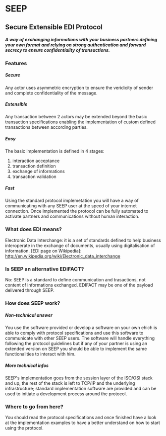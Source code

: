 # __SEEP__
## Secure Extensible EDI Protocol
##### A way of exchanging informations with your business partners defining your own format and relying on strong authentication and forward secrecy to ensure confidentiality of transactions.

### Features
##### Secure
Any actor uses asymmetric encryption to ensure the veridicity of sender and complete confidentiality of the message.

##### Extensible
Any transaction between 2 actors may be extended beyond the basic transaction specifications enabling the implementation of custom defined transactions between according parties.

##### Easy
The basic implementation is defined in 4 stages:
  1. interaction acceptance
  2. transaction definition
  3. exchange of informations
  4. transaction validation

##### Fast
Using the standard protocol implemetation you will have a way of communicating with any SEEP user at the speed of your internet connection. Once implemented the protocol can be fully automated to activate partners and communications without human interaction.

### What does EDI means?
Electronic Data Interchange: it is a set of standards defined to help business interoperate in the exchange of documents, usually using digitalisation of information. 
[EDI page on Wikipedia]: http://en.wikipedia.org/wiki/Electronic_data_interchange

### Is SEEP an alternative EDIFACT?
No: SEEP is a standard to define communication and trasactions, not content of informations exchanged. EDIFACT may be one of the payload delivered through SEEP.

### How does SEEP work?
##### Non-technical answer
You use the software provided or develop a software on your own ehich is able to comply with protocol specifications and use this software to communicate with other SEEP users. The software will handle everything following the protocol guidelines but if any of your partner is using an extended version on SEEP you should be able to implement the same functionalities to interact with him. 

##### More technical infos
SEEP's implementation goes from the session layer of the ISO/OSI stack and up, the rest of the stack is left to TCP/IP and the underlying infrastructure; standard implementation software are provided and can be used to initiate a development process around the protocol.

### Where to go from here?
You should read the protocol specifications and once finished have a look at the implementation examples to have a better understand on how to start using the protocol.
